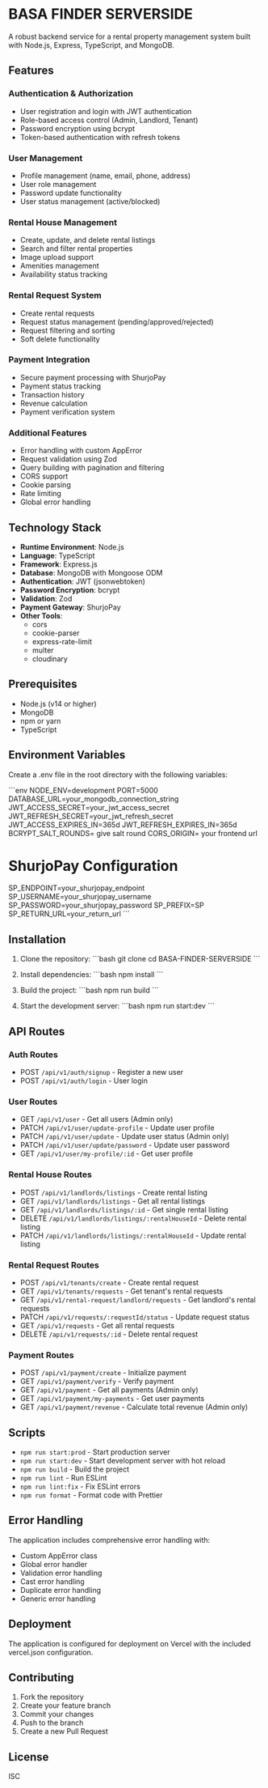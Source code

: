 # BASA FINDER SERVERSIDE

A robust backend service for a rental property management system built with Node.js, Express, TypeScript, and MongoDB.

## Features

### Authentication & Authorization

- User registration and login with JWT authentication
- Role-based access control (Admin, Landlord, Tenant)
- Password encryption using bcrypt
- Token-based authentication with refresh tokens

### User Management

- Profile management (name, email, phone, address)
- User role management
- Password update functionality
- User status management (active/blocked)

### Rental House Management

- Create, update, and delete rental listings
- Search and filter rental properties
- Image upload support
- Amenities management
- Availability status tracking

### Rental Request System

- Create rental requests
- Request status management (pending/approved/rejected)
- Request filtering and sorting
- Soft delete functionality

### Payment Integration

- Secure payment processing with ShurjoPay
- Payment status tracking
- Transaction history
- Revenue calculation
- Payment verification system

### Additional Features

- Error handling with custom AppError
- Request validation using Zod
- Query building with pagination and filtering
- CORS support
- Cookie parsing
- Rate limiting
- Global error handling

## Technology Stack

- **Runtime Environment**: Node.js
- **Language**: TypeScript
- **Framework**: Express.js
- **Database**: MongoDB with Mongoose ODM
- **Authentication**: JWT (jsonwebtoken)
- **Password Encryption**: bcrypt
- **Validation**: Zod
- **Payment Gateway**: ShurjoPay
- **Other Tools**:
  - cors
  - cookie-parser
  - express-rate-limit
  - multer
  - cloudinary

## Prerequisites

- Node.js (v14 or higher)
- MongoDB
- npm or yarn
- TypeScript

## Environment Variables

Create a .env file in the root directory with the following variables:

\`\`\`env
NODE_ENV=development
PORT=5000
DATABASE_URL=your_mongodb_connection_string
JWT_ACCESS_SECRET=your_jwt_access_secret
JWT_REFRESH_SECRET=your_jwt_refresh_secret
JWT_ACCESS_EXPIRES_IN=365d
JWT_REFRESH_EXPIRES_IN=365d
BCRYPT_SALT_ROUNDS= give salt round
CORS_ORIGIN= your frontend url

# ShurjoPay Configuration

SP_ENDPOINT=your_shurjopay_endpoint
SP_USERNAME=your_shurjopay_username
SP_PASSWORD=your_shurjopay_password
SP_PREFIX=SP
SP_RETURN_URL=your_return_url
\`\`\`

## Installation

1. Clone the repository:
   \`\`\`bash
   git clone <repository-url>
   cd BASA-FINDER-SERVERSIDE
   \`\`\`

2. Install dependencies:
   \`\`\`bash
   npm install
   \`\`\`

3. Build the project:
   \`\`\`bash
   npm run build
   \`\`\`

4. Start the development server:
   \`\`\`bash
   npm run start:dev
   \`\`\`

## API Routes

### Auth Routes

- POST `/api/v1/auth/signup` - Register a new user
- POST `/api/v1/auth/login` - User login

### User Routes

- GET `/api/v1/user` - Get all users (Admin only)
- PATCH `/api/v1/user/update-profile` - Update user profile
- PATCH `/api/v1/user/update` - Update user status (Admin only)
- PATCH `/api/v1/user/update/password` - Update user password
- GET `/api/v1/user/my-profile/:id` - Get user profile

### Rental House Routes

- POST `/api/v1/landlords/listings` - Create rental listing
- GET `/api/v1/landlords/listings` - Get all rental listings
- GET `/api/v1/landlords/listings/:id` - Get single rental listing
- DELETE `/api/v1/landlords/listings/:rentalHouseId` - Delete rental listing
- PATCH `/api/v1/landlords/listings/:rentalHouseId` - Update rental listing

### Rental Request Routes

- POST `/api/v1/tenants/create` - Create rental request
- GET `/api/v1/tenants/requests` - Get tenant's rental requests
- GET `/api/v1/rental-request/landlord/requests` - Get landlord's rental requests
- PATCH `/api/v1/requests/:requestId/status` - Update request status
- GET `/api/v1/requests` - Get all rental requests
- DELETE `/api/v1/requests/:id` - Delete rental request

### Payment Routes

- POST `/api/v1/payment/create` - Initialize payment
- GET `/api/v1/payment/verify` - Verify payment
- GET `/api/v1/payment` - Get all payments (Admin only)
- GET `/api/v1/payment/my-payments` - Get user payments
- GET `/api/v1/payment/revenue` - Calculate total revenue (Admin only)

## Scripts

- `npm run start:prod` - Start production server
- `npm run start:dev` - Start development server with hot reload
- `npm run build` - Build the project
- `npm run lint` - Run ESLint
- `npm run lint:fix` - Fix ESLint errors
- `npm run format` - Format code with Prettier

## Error Handling

The application includes comprehensive error handling with:

- Custom AppError class
- Global error handler
- Validation error handling
- Cast error handling
- Duplicate error handling
- Generic error handling

## Deployment

The application is configured for deployment on Vercel with the included vercel.json configuration.

## Contributing

1. Fork the repository
2. Create your feature branch
3. Commit your changes
4. Push to the branch
5. Create a new Pull Request

## License

ISC
